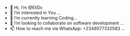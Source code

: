 - 👋 Hi, I’m @EliDc
- 👀 I’m interested in You ...
- 🌱 I’m currently learning Coding...
- 💞️ I’m looking to collaborate on software development ...
- 📫 How to reach me via WhatsApp: +2348077332583 ...
<!---
EliDc1/EliDc1 is a ✨ special ✨ repository because its `README.md` (this file) appears on your GitHub profile.
You can click the Preview link to take a look at your changes.
--->
